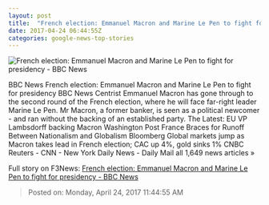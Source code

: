 ```yaml
---
layout: post
title:  "French election: Emmanuel Macron and Marine Le Pen to fight for presidency - BBC News"
date: 2017-04-24 06:44:55Z
categories: google-news-top-stories
---
```


![French election: Emmanuel Macron and Marine Le Pen to fight for presidency - BBC News](https://ichef.bbci.co.uk/news/1024/cpsprodpb/161E3/production/_95759509_lepen2.jpg)

BBC News French election: Emmanuel Macron and Marine Le Pen to fight for presidency BBC News Centrist Emmanuel Macron has gone through to the second round of the French election, where he will face far-right leader Marine Le Pen. Mr Macron, a former banker, is seen as a political newcomer - and ran without the backing of an established party. The Latest: EU VP Lambsdorff backing Macron Washington Post France Braces for Runoff Between Nationalism and Globalism Bloomberg Global markets jump as Macron takes lead in French election; CAC up 4%, gold sinks 1% CNBC Reuters - CNN - New York Daily News - Daily Mail all 1,649 news articles »


Full story on F3News: [French election: Emmanuel Macron and Marine Le Pen to fight for presidency - BBC News](http://www.f3nws.com/n/z4eHFH)

> Posted on: Monday, April 24, 2017 11:44:55 AM
